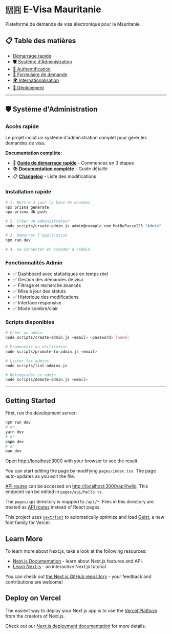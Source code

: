 # 🇲🇷 E-Visa Mauritanie

Plateforme de demande de visa électronique pour la Mauritanie.

## 📋 Table des matières

- [Démarrage rapide](#getting-started)
- [🛡️ Système d'Administration](#système-dadministration)
- [🔐 Authentification](#authentification)
- [📝 Formulaire de demande](#formulaire-de-demande)
- [🌍 Internationalisation](#internationalisation)
- [🚀 Déploiement](#deploy-on-vercel)

---

## 🛡️ Système d'Administration

### Accès rapide
Le projet inclut un système d'administration complet pour gérer les demandes de visa.

**Documentation complète:**
- 📖 **[Guide de démarrage rapide](./ADMIN_QUICK_START.md)** - Commencez en 3 étapes
- 📚 **[Documentation complète](./ADMIN_SETUP.md)** - Guide détaillé
- 📋 **[Changelog](./ADMIN_CHANGELOG.md)** - Liste des modifications

### Installation rapide

```bash
# 1. Mettre à jour la base de données
npx prisma generate
npx prisma db push

# 2. Créer un administrateur
node scripts/create-admin.js admin@example.com MotDePasse123 "Admin"

# 3. Démarrer l'application
npm run dev

# 4. Se connecter et accéder à /admin
```

### Fonctionnalités Admin
- ✅ Dashboard avec statistiques en temps réel
- ✅ Gestion des demandes de visa
- ✅ Filtrage et recherche avancés
- ✅ Mise à jour des statuts
- ✅ Historique des modifications
- ✅ Interface responsive
- ✅ Mode sombre/clair

### Scripts disponibles
```bash
# Créer un admin
node scripts/create-admin.js <email> <password> [name]

# Promouvoir un utilisateur
node scripts/promote-to-admin.js <email>

# Lister les admins
node scripts/list-admins.js

# Rétrograder un admin
node scripts/demote-admin.js <email>
```

---

## Getting Started

First, run the development server:

```bash
npm run dev
# or
yarn dev
# or
pnpm dev
# or
bun dev
```

Open [http://localhost:3000](http://localhost:3000) with your browser to see the result.

You can start editing the page by modifying `pages/index.tsx`. The page auto-updates as you edit the file.

[API routes](https://nextjs.org/docs/pages/building-your-application/routing/api-routes) can be accessed on [http://localhost:3000/api/hello](http://localhost:3000/api/hello). This endpoint can be edited in `pages/api/hello.ts`.

The `pages/api` directory is mapped to `/api/*`. Files in this directory are treated as [API routes](https://nextjs.org/docs/pages/building-your-application/routing/api-routes) instead of React pages.

This project uses [`next/font`](https://nextjs.org/docs/pages/building-your-application/optimizing/fonts) to automatically optimize and load [Geist](https://vercel.com/font), a new font family for Vercel.

## Learn More

To learn more about Next.js, take a look at the following resources:

- [Next.js Documentation](https://nextjs.org/docs) - learn about Next.js features and API.
- [Learn Next.js](https://nextjs.org/learn-pages-router) - an interactive Next.js tutorial.

You can check out [the Next.js GitHub repository](https://github.com/vercel/next.js) - your feedback and contributions are welcome!

## Deploy on Vercel

The easiest way to deploy your Next.js app is to use the [Vercel Platform](https://vercel.com/new?utm_medium=default-template&filter=next.js&utm_source=create-next-app&utm_campaign=create-next-app-readme) from the creators of Next.js.

Check out our [Next.js deployment documentation](https://nextjs.org/docs/pages/building-your-application/deploying) for more details.
